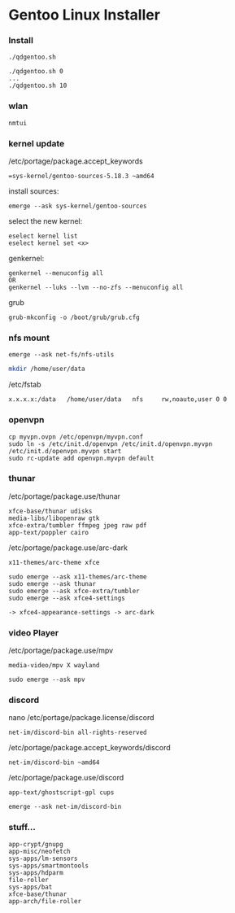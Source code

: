 # Gentoo Linux Installer

### Install
```
./qdgentoo.sh
```
```
./qdgentoo.sh 0
...
./qdgentoo.sh 10
```

### wlan

```
nmtui
```

### kernel update

/etc/portage/package.accept_keywords
```    
=sys-kernel/gentoo-sources-5.18.3 ~amd64
```
install sources:
```
emerge --ask sys-kernel/gentoo-sources
```
select the new kernel:
```
eselect kernel list
eselect kernel set <x>
```

genkernel:
```
genkernel --menuconfig all
OR
genkernel --luks --lvm --no-zfs --menuconfig all
```

grub
```
grub-mkconfig -o /boot/grub/grub.cfg
```

### nfs mount
```
emerge --ask net-fs/nfs-utils
```
```sh
mkdir /home/user/data
```
/etc/fstab
```
x.x.x.x:/data   /home/user/data   nfs	  rw,noauto,user 0 0
```
### openvpn
```
cp myvpn.ovpn /etc/openvpn/myvpn.conf
sudo ln -s /etc/init.d/openvpn /etc/init.d/openvpn.myvpn
/etc/init.d/openvpn.myvpn start
sudo rc-update add openvpn.myvpn default
```
### thunar
/etc/portage/package.use/thunar
```
xfce-base/thunar udisks
media-libs/libopenraw gtk
xfce-extra/tumbler ffmpeg jpeg raw pdf
app-text/poppler cairo
```
/etc/portage/package.use/arc-dark
```
x11-themes/arc-theme xfce
```
```
sudo emerge --ask x11-themes/arc-theme
sudo emerge --ask thunar
sudo emerge --ask xfce-extra/tumbler
sudo emerge --ask xfce4-settings
```
```
-> xfce4-appearance-settings -> arc-dark
```

### video Player
/etc/portage/package.use/mpv
```
media-video/mpv X wayland
```
```
sudo emerge --ask mpv
```

### discord
nano /etc/portage/package.license/discord
```
net-im/discord-bin all-rights-reserved
```
/etc/portage/package.accept_keywords/discord
```
net-im/discord-bin ~amd64
```
/etc/portage/package.use/discord
```
app-text/ghostscript-gpl cups
```
```
emerge --ask net-im/discord-bin
```
### stuff...
```
app-crypt/gnupg
app-misc/neofetch
sys-apps/lm-sensors
sys-apps/smartmontools
sys-apps/hdparm
file-roller
sys-apps/bat
xfce-base/thunar
app-arch/file-roller
```





